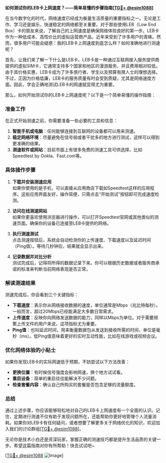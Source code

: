 **如何测试你的LEB卡上网速度？——简单易懂的步骤指南[[TG💪+ @esim1088](https://t.me/s/esim1088)]**

在当今数字化的时代，网络速度已经成为衡量生活质量的重要指标之一。无论是工作、学习还是娱乐，快速稳定的网络都至关重要。对于那些使用LEB（Low End Box）卡的朋友来说，了解自己的上网速度是确保网络体验良好的第一步。LEB卡作为一种低成本、高性价比的虚拟运营商产品，近年来受到了许多用户的青睐。然而，很多用户可能会疑惑：我的LEB卡上网速度到底怎么样？如何准确地进行测速呢？

首先，让我们来了解一下什么是LEB卡。LEB卡是一种通过互联网接入服务提供商提供的虚拟SIM卡，它通常支持多个国家和地区的漫游服务，并且费用相对较低。由于其价格实惠，LEB卡成为了许多旅行者、学生以及预算有限人士的理想选择。不过，正因为价格低廉，LEB卡的服务质量有时会受到质疑，尤其是网络速度方面。因此，学会正确地测试LEB卡的网速就显得尤为重要。

那么，如何开始测试你的LEB卡上网速度呢？以下是一个简单易懂的操作指南：

### **准备工作**
在正式开始测速之前，你需要准备一些必要的工具和信息：
1. **智能手机或电脑**：任何能够连接到互联网的设备都可以用来测速。
2. **稳定网络环境**：尽量避免在信号弱或者干扰多的地方进行测试，这样可以得到更准确的结果。
3. **测速软件或网站**：目前市面上有很多免费的测速工具可供选择，比如Speedtest by Ookla、Fast.com等。

### **具体操作步骤**
1. **下载并安装测速应用**  
   如果你使用的是手机，可以直接从应用商店下载如Speedtest这样的应用程序。这些应用界面友好，操作简便，只需点击“开始测试”按钮即可完成速度检测。
   
2. **访问在线测速网站**  
   如果你更喜欢使用浏览器进行操作，可以打开Speedtest官网或其他类似的测速页面。确保你的设备已连接至LEB卡提供的网络。

3. **执行测速测试**  
   点击测速按钮后，系统会自动检测你的上传速度、下载速度以及延迟时间（Ping值）。等待几秒钟后，结果就会显示出来。

4. **记录数据并对比分析**  
   测试完成后，记得将所得的数据记录下来。你可以根据历史数据或者服务商承诺的标准来判断当前网络表现是否正常。

### **解读测速结果**
测速完成后，你会看到三个关键指标：
- **下载速度**：表示你从网络接收数据的速度，单位通常是Mbps（兆比特每秒）。一般而言，超过20Mbps已经能满足大多数日常需求。
- **上传速度**：反映你向网络发送数据的能力，同样以Mbps为单位。对于需要频繁上传文件的用户来说，这项指标尤为重要。
- **Ping值**：也叫延迟时间，用来衡量数据包从发送到接收所需的时间，单位是毫秒（ms）。低Ping值意味着更好的实时互动性能，比如在线游戏或视频会议。

### **优化网络体验的小贴士**
如果你发现LEB卡的实际网速低于预期，不妨尝试以下方法改善：
- **更换位置**：有时候信号强度会影响网速，换个地方试试看。
- **重启设备**：简单的重启往往能解决不少问题。
- **检查套餐内容**：确认自己所购买的套餐是否包含足够的流量额度。

### **总结**
通过上述步骤，你应该能够轻松地对自己的LEB卡上网速度有一个全面的认识。记住，定期进行测速不仅有助于发现问题所在，还能帮助你更好地管理个人流量消耗。如果你对LEB卡有任何疑问，或者想要了解更多关于网络优化的知识，欢迎加入我们的讨论群组[[TG💪+ @esim1088](https://t.me/s/esim1088)]。

无论你是技术小白还是资深玩家，掌握正确的测速技巧都是提升生活品质的关键一步。希望这篇指南对你有所帮助！快去试试吧~

[[TG💪+ @esim1088](https://t.me/s/esim1088) ![Image](https://i.postimg.cc/4NQfJmqS/Snipaste-2025-05-13-00-14-12.png)]